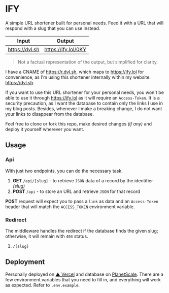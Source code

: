 # IFY

A simple URL shortener built for personal needs.
Feed it with a URL that will respond with a slug that you can use instead.

| Input          | Output              |
| -------------- | ------------------- |
| https://dvl.sh | https://ify.lol/0KY |

> Not a factual representation of the output, but simplified for clarity.

I have a CNAME of https://r.dvl.sh, which maps to https://ify.lol for convenience, as I'm using this shortener internally within my website: https://dvl.sh.

If you want to use this URL shortener for your personal needs, you won't be able to use it through https://ify.lol as it will require an `Access-Token`. It is a security precaution, as I want the database to contain only the links I use in my blog posts.
Besides, whenever I make a breaking change, I do not want your links to disappear from the database.

Feel free to clone or fork this repo, make desired changes _(if any)_ and deploy it yourself wherever you want.

## Usage

### Api

With just two endpoints, you can do the necessary task.

1. **GET** `/api/[slug]` - to retrieve `JSON` data of a record by the identifier _(slug)_
2. **POST** `/api` - to store an URL and retrieve `JSON` for that record

**POST** request will expect you to pass a `link` as data and an `Access-Token` header that will match the `ACCESS_TOKEN` environment variable.

### Redirect

The middleware handles the redirect if the database finds the given slug; otherwise, it will remain with `404` status.

1. `/[slug]`

## Deployment

Personally deployed on [▲ Vercel](https://vercel.com) and database on [PlanetScale](https://planetscale.com/).
There are a few environment variables that you need to fill in, and everything will work as expected. Refer to `.env.example`.
